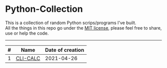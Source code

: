 # Python-Collection
This is a collection of random Python scrips/programs I've built.  
All the things in this repo go under the [MIT license](https://github.com/PaneradFisk/Python-Collection/blob/main/LICENSE), please feel free to share, use or help the code.
* * *
| # | Name | Date of creation |
|-|-|-|
| 1 |[CLI-CALC](https://github.com/PaneradFisk/Python-Collection/blob/main/cli-calc.py)| 2021-04-26 |
